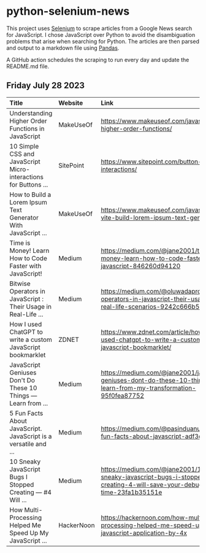 # python-selenium-news

This project uses [Selenium](https://www.seleniumhq.org/) to scrape articles from a Google News search for JavaScript.
I chose JavaScript over Python to avoid the disambiguation problems that arise when searching for Python.
The articles are then parsed and output to a markdown file using [Pandas](https://pandas.pydata.org/).

A GitHub action schedules the scraping to run every day and update the README.md file.

## Friday July 28 2023


| Title                                                           | Website    | Link                                                                                                                   |
|:----------------------------------------------------------------|:-----------|:-----------------------------------------------------------------------------------------------------------------------|
| Understanding Higher Order Functions in JavaScript              | MakeUseOf  | https://www.makeuseof.com/javascript-higher-order-functions/                                                           |
| 10 Simple CSS and JavaScript Micro-interactions for Buttons ... | SitePoint  | https://www.sitepoint.com/button-micro-interactions/                                                                   |
| How to Build a Lorem Ipsum Text Generator With JavaScript ...   | MakeUseOf  | https://www.makeuseof.com/javascript-vite-build-lorem-ipsum-text-generator/                                            |
| Time is Money! Learn How to Code Faster with JavaScript!        | Medium     | https://medium.com/@jane2001/time-is-money-learn-how-to-code-faster-with-javascript-846260d94120                       |
| Bitwise Operators‍ in JavaScript : Their Usage in Real-Life ... | Medium     | https://medium.com/@oluwadaprof/bitwise-operators-in-javascript-their-usage-in-real-life-scenarios-9242c666b51         |
| How I used ChatGPT to write a custom JavaScript bookmarklet     | ZDNET      | https://www.zdnet.com/article/how-i-used-chatgpt-to-write-a-custom-javascript-bookmarklet/                             |
| JavaScript Geniuses Don't Do These 10 Things — Learn from ...   | Medium     | https://medium.com/@jane2001/javascript-geniuses-dont-do-these-10-things-learn-from-my-transformation-95f0fea87752     |
| 5 Fun Facts About JavaScript. JavaScript is a versatile and ... | Medium     | https://medium.com/@pasinduanuhas/5-fun-facts-about-javascript-adf3c9cf0d74                                            |
| 10 Sneaky JavaScript Bugs I Stopped Creating — #4 Will ...      | Medium     | https://medium.com/@jane2001/10-sneaky-javascript-bugs-i-stopped-creating-4-will-save-your-debugging-time-23fa1b35151e |
| How Multi-Processing Helped Me Speed Up My JavaScript ...       | HackerNoon | https://hackernoon.com/how-multi-processing-helped-me-speed-up-my-javascript-application-by-4x                         |